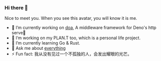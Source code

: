 ### Hi there 👋

Nice to meet you. When you see this avatar, you will know it is me. 

- 🔭 I’m currently working on [doa](https://github.com/JohannLai/doa), A middleware framework for Deno's http serve🦕
- 🚀 I‘m working on my PLAN.T too, which is a personal life project.
- 🌱 I’m currently learning Go & Rust.
- 💬 Ask me about [everything](https://github.com/JohannLai/JohannLai/issues)
- ⚡ Fun fact: 我从没有见过一个不孤独的人，会发出耀眼的光芒。
